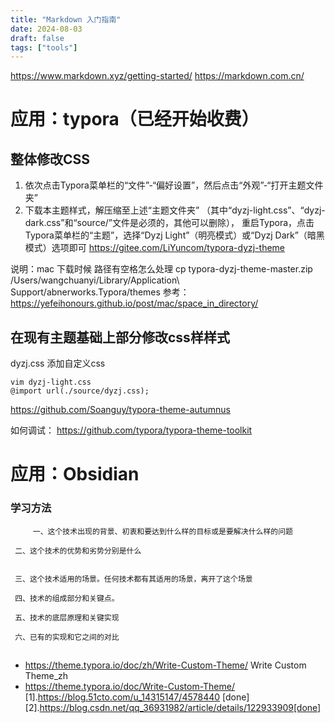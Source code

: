 ```yaml
---
title: "Markdown 入门指南"
date: 2024-08-03
draft: false
tags: ["tools"]
---
```



https://www.markdown.xyz/getting-started/
https://markdown.com.cn/


# 应用：typora（已经开始收费）

## 整体修改CSS 

1. 依次点击Typora菜单栏的“文件”-“偏好设置”，然后点击“外观”-“打开主题文件夹”
2. 下载本主题样式，解压缩至上述“主题文件夹”
 （其中“dyzj-light.css”、“dyzj-dark.css”和“source/”文件是必须的，其他可以删除），
 重启Typora，点击Typora菜单栏的“主题”，选择“Dyzj Light”（明亮模式）或“Dyzj Dark”（暗黑模式）选项即可
 https://gitee.com/LiYuncom/typora-dyzj-theme

说明：mac 下载时候 路径有空格怎么处理
cp typora-dyzj-theme-master.zip 
/Users/wangchuanyi/Library/Application\ Support/abnerworks.Typora/themes
参考：https://yefeihonours.github.io/post/mac/space_in_directory/


## 在现有主题基础上部分修改css样样式

dyzj.css 添加自定义css

~~~
vim dyzj-light.css
@import url(./source/dyzj.css);
~~~

https://github.com/Soanguy/typora-theme-autumnus

如何调试：
https://github.com/typora/typora-theme-toolkit

# 应用：Obsidian





### 学习方法

~~~
	 一、这个技术出现的背景、初衷和要达到什么样的目标或是要解决什么样的问题

 二、这个技术的优势和劣势分别是什么 


 三、这个技术适用的场景。任何技术都有其适用的场景，离开了这个场景

 四、技术的组成部分和关键点。

 五、技术的底层原理和关键实现

 六、已有的实现和它之间的对比
~~~

##
- https://theme.typora.io/doc/zh/Write-Custom-Theme/ Write Custom Theme_zh
- https://theme.typora.io/doc/Write-Custom-Theme/
[1].https://blog.51cto.com/u_14315147/4578440 [done]
[2].https://blog.csdn.net/qq_36931982/article/details/122933909[done]


